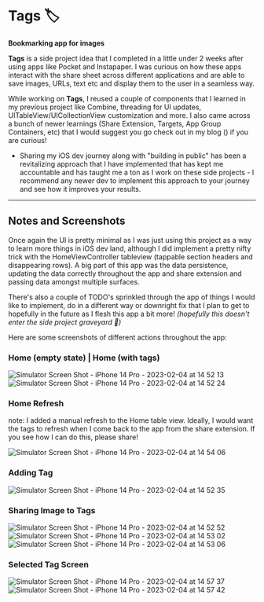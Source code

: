 # Tags 🏷
**Bookmarking app for images**

**Tags** is a side project idea that I completed in a little under 2 weeks after using apps like Pocket and Instapaper. I was curious on how these apps interact with the share sheet across different applications and are able to save images, URLs, text etc and display them to the user in a seamless way.

While working on **Tags**, I reused a couple of components that I learned in my previous project like Combine, threading for UI updates, UITableView/UICollectionView customization and more. I also came across a bunch of newer learnings (Share Extension, Targets, App Group Containers, etc) that I would suggest you go check out in my blog () if you are curious! 

- Sharing my iOS dev journey along with "building in public" has been a revitalizing approach that I have implemented that has kept me accountable and has taught me a ton as I work on these side projects - I recommend any newer dev to implement this approach to your journey and see how it improves your results.

---
## Notes and Screenshots

Once again the UI is pretty minimal as I was just using this project as a way to learn more things in iOS dev land, although I did implement a pretty nifty trick with the HomeViewController tableview (tappable section headers and disappearing rows). A big part of this app was the data persistence, updating the data correctly throughout the app and share extension and passing data amongst multiple surfaces.

There's also a couple of TODO's sprinkled through the app of things I would like to implement, do in a different way or downright fix that I plan to get to hopefully in the future as I flesh this app a bit more! _(hopefully this doesn't enter the side project graveyard 🤣)_

Here are some screenshots of different actions throughout the app:
### Home (empty state) |        Home (with tags)
![Simulator Screen Shot - iPhone 14 Pro - 2023-02-04 at 14 52 13](https://user-images.githubusercontent.com/23410589/216789067-efacec1b-8706-4f39-9339-5a12edcce139.png)![Simulator Screen Shot - iPhone 14 Pro - 2023-02-04 at 14 52 24](https://user-images.githubusercontent.com/23410589/216789216-5e552e0c-9067-4392-8e86-9e3b88a21176.png)

### Home Refresh 
note: I added a manual refresh to the Home table view. Ideally, I would want the tags to refresh when I come back to the app from the share extension. If you see how I can do this, please share!

![Simulator Screen Shot - iPhone 14 Pro - 2023-02-04 at 14 54 06](https://user-images.githubusercontent.com/23410589/216789347-452b4de2-e47d-4220-a43f-642a03c2e6fa.png)

### Adding Tag
![Simulator Screen Shot - iPhone 14 Pro - 2023-02-04 at 14 52 35](https://user-images.githubusercontent.com/23410589/216789196-7ea591b0-95d0-4e76-8601-20c1c842a54e.png)

### Sharing Image to Tags
![Simulator Screen Shot - iPhone 14 Pro - 2023-02-04 at 14 52 52](https://user-images.githubusercontent.com/23410589/216789238-768682d1-f872-4ced-a693-c31173f8d28c.png)![Simulator Screen Shot - iPhone 14 Pro - 2023-02-04 at 14 53 02](https://user-images.githubusercontent.com/23410589/216789249-4804ba0b-b7c4-4924-ae5b-d9564f07040e.png)![Simulator Screen Shot - iPhone 14 Pro - 2023-02-04 at 14 53 06](https://user-images.githubusercontent.com/23410589/216789289-602c681d-bfae-406d-96d2-9abe19bccd51.png)

### Selected Tag Screen
![Simulator Screen Shot - iPhone 14 Pro - 2023-02-04 at 14 57 37](https://user-images.githubusercontent.com/23410589/216789404-4ca7101d-a10b-4eb3-90fd-84eb4f807740.png)![Simulator Screen Shot - iPhone 14 Pro - 2023-02-04 at 14 57 42](https://user-images.githubusercontent.com/23410589/216789409-73f01c7c-0148-4e3c-a5bc-48a07ceb864a.png)


